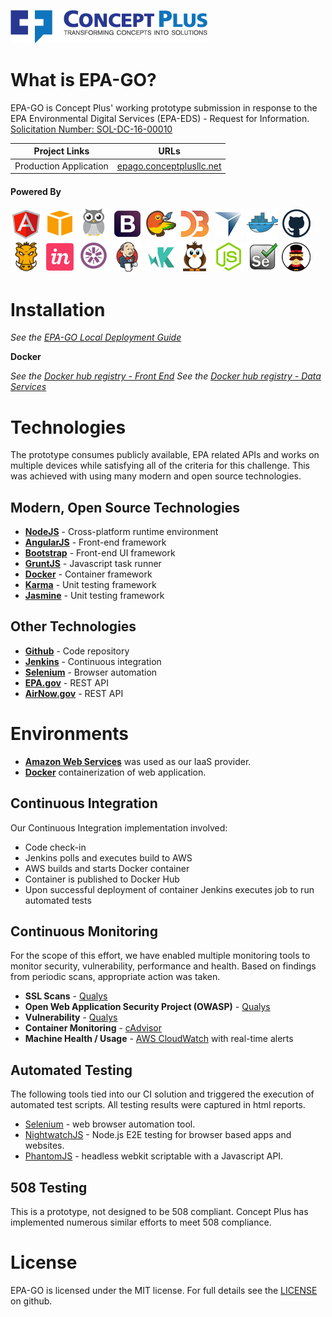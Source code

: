 ![<Concept Plus>](./app/images/cp-full-logo-colored-315x53.png)

# What is EPA-GO?

EPA-GO is Concept Plus' working prototype submission in response to the EPA Environmental Digital Services (EPA-EDS) - Request for Information. [Solicitation Number: SOL-DC-16-00010](https://www.fbo.gov/index?s=opportunity&mode=form&id=318612f638d28fae5675eef7bcc3dfc3&tab=core&_cview=0)

Project Links  | URLs 
 ------------- | ------------- 
 Production Application    | [epago.conceptplusllc.net](http://EPAgo.conceptplusllc.net) 

#### Powered By

![AngularJS](./app/images/angular.png)
![AWS](./app/images/aws.png)
![cAdvisor](./app/images/cadvisor.png)
![Bootstrap](./app/images/bootstrap.png)
![Bower](./app/images/bower.png)
![D3](./app/images/d3.png)
![NVD3](./app/images/novus.png)
![Docker](./app/images/docker.png)
![Github](./app/images/github.png)
![Grunt](./app/images/grunt.png)
![InVision](./app/images/invision.png)
![Jasmine](./app/images/jasmine.png)
![Jenkins](./app/images/jenkins.png)
![KarmaJS](./app/images/karma.png)
![NightwatchJS](./app/images/nightwatch.png)
![NodeJS](./app/images/nodejs.png)
![Selenium](./app/images/selenium.png)
![Yeoman](./app/images/yeoman.png)

# Installation

_See the [EPA-GO Local Deployment Guide](./LOCAL_DEPLOYMENT.md)_

**Docker**  
  
_See the [Docker hub registry - Front End](https://registry.hub.docker.com/u/conceptplus/epa-eds/)_
_See the [Docker hub registry - Data Services](https://registry.hub.docker.com/u/conceptplus/epa-eds/)_


# Technologies

The prototype consumes publicly available, EPA related APIs and works on multiple devices while satisfying all of the criteria for this challenge. This was achieved with using many modern and open source technologies.


## Modern, Open Source Technologies

* **[NodeJS](http://nodejs.org)** - Cross-platform runtime environment
* **[AngularJS](https://angularjs.org/)** - Front-end framework
* **[Bootstrap](http://getbootstrap.com)** - Front-end UI framework
* **[GruntJS](http://gruntjs.com/)** - Javascript task runner
* **[Docker](http://docker.com)** - Container framework
* **[Karma](http://karma-runner.github.io/)** - Unit testing framework
* **[Jasmine](http://jasmine.github.io/)** - Unit testing framework

## Other Technologies

* **[Github](http://github.com)** - Code repository
* **[Jenkins](https://jenkins-ci.org/)** - Continuous integration
* **[Selenium](http://www.seleniumhq.org/)** - Browser automation
* **[EPA.gov](http://www.epa.gov/enviro/web-services#uvindex)** - REST API
* **[AirNow.gov](https://docs.airnowapi.org)** - REST API

# Environments

* **[Amazon Web Services](http://aws.amazon.com)** was used as our IaaS provider.
* **[Docker](http://docker.com)** containerization of web application.

## Continuous Integration

Our Continuous Integration implementation involved:
* Code check-in
* Jenkins polls and executes build to AWS
* AWS builds and starts Docker container
* Container is published to Docker Hub
* Upon successful deployment of container Jenkins executes job to run automated tests

## Continuous Monitoring

For the scope of this effort, we have enabled multiple monitoring tools to monitor security, vulnerability, performance and health. Based on findings from periodic scans, appropriate action was taken.

* **SSL Scans** - [Qualys](https://www.qualys.com/free-tools-trials/security-at-your-fingertips/)
* **Open Web Application Security Project (OWASP)** - [Qualys](https://www.qualys.com/free-tools-trials/security-at-your-fingertips/)
* **Vulnerability** - [Qualys](https://www.qualys.com/free-tools-trials/security-at-your-fingertips/)
* **Container Monitoring** - [cAdvisor](http://ec2-52-90-111-204.compute-1.amazonaws.com:8080/containers/)
* **Machine Health / Usage** - [AWS CloudWatch](http://aws.amazon.com/cloudwatch/) with real-time alerts


## Automated Testing

The following tools tied into our CI solution and triggered the execution of automated test scripts. All testing results were captured in html reports. 

* [Selenium](http://www.seleniumhq.org/) - web browser automation tool.
* [NightwatchJS](http://www.nightwatchjs.org/) - Node.js E2E testing for browser based apps and websites.
* [PhantomJS](http://phantomjs.org/) - headless webkit scriptable with a Javascript API.

## 508 Testing

This is a prototype, not designed to be 508 compliant. Concept Plus has implemented numerous similar efforts to meet 508 compliance. 

# License

EPA-GO is licensed under the MIT license. For full details see the [LICENSE](./LICENSE.md) on github.

